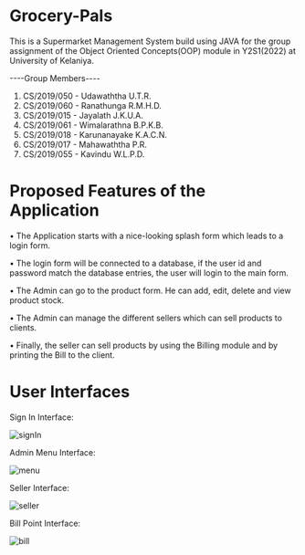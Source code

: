 # Grocery-Pals
This is a Supermarket Management System build using JAVA for the group assignment of the Object Oriented Concepts(OOP) module in Y2S1(2022) at University of Kelaniya.

----Group Members----
1. CS/2019/050 - Udawaththa U.T.R.
2. CS/2019/060 - Ranathunga R.M.H.D.
3. CS/2019/015 - Jayalath J.K.U.A.
4. CS/2019/061 - Wimalarathna B.P.K.B.
5. CS/2019/018 - Karunanayake K.A.C.N.
6. CS/2019/017 - Mahawaththa P.R.
7. CS/2019/055 - Kavindu W.L.P.D.

# Proposed Features of the Application

• The Application starts with a nice-looking splash form which leads to a login form.

• The login form will be connected to a database, if the user id and password match the database entries, the user will login to the main form.

• The Admin can go to the product form. He can add, edit, delete and view product stock.

• The Admin can manage the different sellers which can sell products to clients.

• Finally, the seller can sell products by using the Billing module and by printing the Bill to the client.

# User Interfaces
Sign In Interface:

![signIn](https://user-images.githubusercontent.com/67953132/212988010-b69f3d81-c9cc-4a61-b0d6-f04814852c0d.png)

Admin Menu Interface:

![menu](https://user-images.githubusercontent.com/67953132/212988042-1db732ed-2a0a-4ce5-9b5c-3dd8f0fd799e.png)

Seller Interface:

![seller](https://user-images.githubusercontent.com/67953132/212988063-0f03f62b-4a34-4456-a31c-31b05bb7d9b4.png)

Bill Point Interface:

![bill](https://user-images.githubusercontent.com/67953132/212988070-5606dbdc-e620-40a3-86fb-aa99ed1148e9.png)
